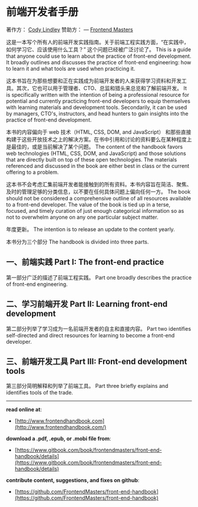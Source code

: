 # 前端开发者手册

著作方： [Cody Lindley](http://codylindley.com/) 赞助方： — [Frontend Masters](https://frontendmasters.com/)

这是一本写个所有人的前端开发实践指南。关于前端工程实践方面，“在实践中，如何学习它、应该使用什么工具？” 这个问题已经被广泛讨论了。
This is a guide that anyone could use to learn about the practice of front-end development. It broadly outlines and discusses the practice of front-end engineering: how to learn it and what tools are used when practicing it.

这本书旨在为那些想要和正在实践成为前端开发者的人来获得学习资料和开发工具。其次，它也可以用于管理者、CTO、总监和猎头来总览和了解前端开发。
It is specifically written with the intention of being a professional resource for potential and currently practicing front-end developers to equip themselves with learning materials and development tools. Secondarily, it can be used by managers, CTO's, instructors, and head hunters to gain insights into the practice of front-end development.

本书的内容偏向于 web 技术（HTML, CSS, DOM, and JavaScript） 和那些直接构建于这些开放技术之上的解决方案。在书中引用和讨论的资料要么在某种程度上是最佳的，或是当前解决了某个问题。
The content of the handbook favors web technologies (HTML, CSS, DOM, and JavaScript) and those solutions that are directly built on top of these open technologies. The materials referenced and discussed in the book are either best in class or the current offering to a problem. 

这本书不会考虑汇集前端开发者能接触到的所有资料。本书内容旨在简洁、聚焦、及时的管理足够的分类信息，以不要在任何具体问题上偏向任何一方。
The book should not be considered a comprehensive outline of all resources available to a front-end developer. The value of the book is tied up in a terse, focused, and timely curation of just enough categorical information so as not to overwhelm anyone on any one particular subject matter.

年度更新。
The intention is to release an update to the content yearly.

本书分为三个部分
The handbook is divided into three parts. 

一、前端实践
Part I: The front-end practice
---
第一部分广泛的描述了前端工程实践。
Part one broadly describes the practice of front-end engineering.

二、学习前端开发
Part II: Learning front-end development
---
第二部分列举了学习成为一名前端开发者的自主和直接内容。
Part two identifies self-directed and direct resources for learning to become a front-end developer.

三、前端开发工具
Part III: Front-end development tools
---
 第三部分简明解释和列举了前端工具。
Part three briefly explains and identifies tools of the trade.

***

**read online at**: 

* [http://www.frontendhandbook.com](http://www.frontendhandbook.com/)
 
**download a .pdf, .epub, or .mobi file from**: 

* [https://www.gitbook.com/book/frontendmasters/front-end-handbook/details](https://www.gitbook.com/book/frontendmasters/front-end-handbook/details)

**contribute content, suggestions, and fixes on github**: 

* [https://github.com/FrontendMasters/front-end-handbook](https://github.com/FrontendMasters/front-end-handbook)






